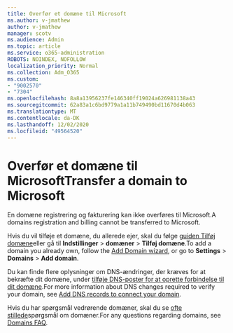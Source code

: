```yaml
---
title: Overfør et domæne til Microsoft
ms.author: v-jmathew
author: v-jmathew
manager: scotv
ms.audience: Admin
ms.topic: article
ms.service: o365-administration
ROBOTS: NOINDEX, NOFOLLOW
localization_priority: Normal
ms.collection: Adm_O365
ms.custom:
- "9002570"
- "7304"
ms.openlocfilehash: 8a8a13956237fe146340ff19024a626981138a43
ms.sourcegitcommit: 62a83a1c6bd9779a1a11b749490bd11670d4b063
ms.translationtype: MT
ms.contentlocale: da-DK
ms.lasthandoff: 12/02/2020
ms.locfileid: "49564520"
---
```

# <a name="transfer-a-domain-to-microsoft"></a><span data-ttu-id="d9646-102">Overfør et domæne til Microsoft</span><span class="sxs-lookup"><span data-stu-id="d9646-102">Transfer a domain to Microsoft</span></span>

<span data-ttu-id="d9646-103">En domæne registrering og fakturering kan ikke overføres til Microsoft.</span><span class="sxs-lookup"><span data-stu-id="d9646-103">A domains registration and billing cannot be transferred to Microsoft.</span></span>

<span data-ttu-id="d9646-104">Hvis du vil tilføje et domæne, du allerede ejer, skal du følge [guiden Tilføj domæne](https://admin.microsoft.com/Adminportal/Domains/Wizard)eller gå til **Indstillinger**  >  **domæner**  >  **Tilføj domæne**.</span><span class="sxs-lookup"><span data-stu-id="d9646-104">To add a domain you already own, follow the [Add Domain wizard](https://admin.microsoft.com/Adminportal/Domains/Wizard), or go to **Settings** > **Domains** > **Add domain**.</span></span>

<span data-ttu-id="d9646-105">Du kan finde flere oplysninger om DNS-ændringer, der kræves for at bekræfte dit domæne, under [tilføje DNS-poster for at oprette forbindelse til dit domæne](https://docs.microsoft.com/microsoft-365/admin/get-help-with-domains/create-dns-records-at-any-dns-hosting-provider).</span><span class="sxs-lookup"><span data-stu-id="d9646-105">For more information about DNS changes required to verify your domain, see [Add DNS records to connect your domain](https://docs.microsoft.com/microsoft-365/admin/get-help-with-domains/create-dns-records-at-any-dns-hosting-provider).</span></span>

<span data-ttu-id="d9646-106">Hvis du har spørgsmål vedrørende domæner, skal du se [ofte stillede](https://docs.microsoft.com/microsoft-365/admin/setup/domains-faq)spørgsmål om domæner.</span><span class="sxs-lookup"><span data-stu-id="d9646-106">For any questions regarding domains, see [Domains FAQ](https://docs.microsoft.com/microsoft-365/admin/setup/domains-faq).</span></span>
